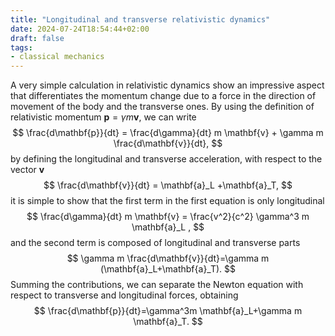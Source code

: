 ```yaml
---
title: "Longitudinal and transverse relativistic dynamics"
date: 2024-07-24T18:54:44+02:00
draft: false
tags: 
- classical mechanics
---
```

A very simple calculation in relativistic dynamics show an impressive aspect that differentiates the momentum change
due to a force in the direction of movement of the body and the transverse ones.
By using the definition of relativistic momentum $\mathbf{p}=\gamma m \mathbf{v}$, we can write
$$
    \frac{d\mathbf{p}}{dt} = \frac{d\gamma}{dt} m \mathbf{v} + \gamma m \frac{d\mathbf{v}}{dt},
$$
by defining the longitudinal and transverse acceleration, with respect to the vector $\mathbf{v}$ 
$$
    \frac{d\mathbf{v}}{dt} = \mathbf{a}_L +\mathbf{a}_T,
$$
it is simple to show that the first term in the first equation is only longitudinal 
$$
    \frac{d\gamma}{dt} m \mathbf{v} = \frac{v^2}{c^2} \gamma^3 m \mathbf{a}_L ,
$$
and the second term is composed of longitudinal and transverse parts
$$
    \gamma m \frac{d\mathbf{v}}{dt}=\gamma m (\mathbf{a}_L+\mathbf{a}_T).
$$
Summing the contributions, we can separate the Newton equation with respect to transverse and longitudinal forces, obtaining
$$
    \frac{d\mathbf{p}}{dt}=\gamma^3m \mathbf{a}_L+\gamma m \mathbf{a}_T.
$$